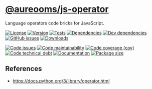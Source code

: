 [@aureooms/js-operator](https://make-github-pseudonymous-again.github.io/js-operator)
==

Language operators code bricks for JavaScript.

[![License](https://img.shields.io/github/license/make-github-pseudonymous-again/js-operator.svg)](https://raw.githubusercontent.com/make-github-pseudonymous-again/js-operator/main/LICENSE)
[![Version](https://img.shields.io/npm/v/@aureooms/js-operator.svg)](https://www.npmjs.org/package/@aureooms/js-operator)
[![Tests](https://img.shields.io/github/workflow/status/make-github-pseudonymous-again/js-operator/ci:test?event=push&label=tests)](https://github.com/make-github-pseudonymous-again/js-operator/actions/workflows/ci:test.yml?query=branch:main)
[![Dependencies](https://img.shields.io/david/make-github-pseudonymous-again/js-operator.svg)](https://david-dm.org/make-github-pseudonymous-again/js-operator)
[![Dev dependencies](https://img.shields.io/david/dev/make-github-pseudonymous-again/js-operator.svg)](https://david-dm.org/make-github-pseudonymous-again/js-operator?type=dev)
[![GitHub issues](https://img.shields.io/github/issues/make-github-pseudonymous-again/js-operator.svg)](https://github.com/make-github-pseudonymous-again/js-operator/issues)
[![Downloads](https://img.shields.io/npm/dm/@aureooms/js-operator.svg)](https://www.npmjs.org/package/@aureooms/js-operator)

[![Code issues](https://img.shields.io/codeclimate/issues/make-github-pseudonymous-again/js-operator.svg)](https://codeclimate.com/github/make-github-pseudonymous-again/js-operator/issues)
[![Code maintainability](https://img.shields.io/codeclimate/maintainability/make-github-pseudonymous-again/js-operator.svg)](https://codeclimate.com/github/make-github-pseudonymous-again/js-operator/trends/churn)
[![Code coverage (cov)](https://img.shields.io/codecov/c/gh/make-github-pseudonymous-again/js-operator/main.svg)](https://codecov.io/gh/make-github-pseudonymous-again/js-operator)
[![Code technical debt](https://img.shields.io/codeclimate/tech-debt/make-github-pseudonymous-again/js-operator.svg)](https://codeclimate.com/github/make-github-pseudonymous-again/js-operator/trends/technical_debt)
[![Documentation](https://make-github-pseudonymous-again.github.io/js-operator/badge.svg)](https://make-github-pseudonymous-again.github.io/js-operator/source.html)
[![Package size](https://img.shields.io/bundlephobia/minzip/@aureooms/js-operator)](https://bundlephobia.com/result?p=@aureooms/js-operator)


## References

  - https://docs.python.org/3/library/operator.html
